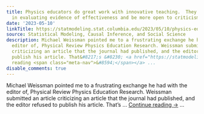 ```yaml
---
title: Physics educators do great work with innovative teaching.  They should do better
  in evaluating evidence of effectiveness and be more open to criticism.
date: '2023-05-10'
linkTitle: https://statmodeling.stat.columbia.edu/2023/05/10/physics-educators-do-great-work-with-innovative-teaching-they-should-do-better-in-evaluating-evidence-of-effectiveness-and-be-more-open-to-criticism/
source: Statistical Modeling, Causal Inference, and Social Science
description: Michael Weissman pointed me to a frustrating exchange he had with the
  editor of, Physical Review Physics Education Research. Weissman submitted an article
  criticizing an article that the journal had published, and the editor refused to
  publish his article. That&#8217;s &#8230; <a href="https://statmodeling.stat.columbia.edu/2023/05/10/physics-educators-do-great-work-with-innovative-teaching-they-should-do-better-in-evaluating-evidence-of-effectiveness-and-be-more-open-to-criticism/">Continue
  reading <span class="meta-nav">&#8594;</span></a> ...
disable_comments: true
---
```

Michael Weissman pointed me to a frustrating exchange he had with the editor of, Physical Review Physics Education Research. Weissman submitted an article criticizing an article that the journal had published, and the editor refused to publish his article. That&#8217;s &#8230; <a href="https://statmodeling.stat.columbia.edu/2023/05/10/physics-educators-do-great-work-with-innovative-teaching-they-should-do-better-in-evaluating-evidence-of-effectiveness-and-be-more-open-to-criticism/">Continue reading <span class="meta-nav">&#8594;</span></a> ...